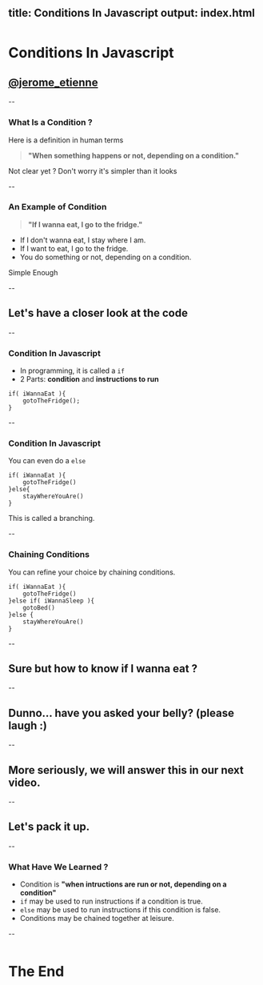 title: Conditions In Javascript
output: index.html
--

<style>.slide-content{width: 1024px;}</style>
<style>.slide-content code {font-size:150%;}</style>
<style>h1 {margin-top:50px;}</style>
<base target='_blank'/>

# Conditions In Javascript

## <a href='http://twitter.com/jerome_etienne'>@jerome_etienne</a>

--

### What Is a Condition ?

Here is a definition in human terms

> **"When something happens or not, depending on a condition."**

Not clear yet ? Don't worry it's simpler than it looks

--

### An Example of Condition

> **"If I wanna eat, I go to the fridge."**

* If I don't wanna eat, I stay where I am.
* If I want to eat, I go to the fridge.
* You do something or not, depending on a condition.

Simple Enough

--

## Let's have a closer look at the code


--

### Condition In Javascript

* In programming, it is called a ```if```
* 2 Parts: **condition** and **instructions to run**

```
if( iWannaEat ){
    gotoTheFridge();
}
```

--

### Condition In Javascript

You can even do a ```else```

```
if( iWannaEat ){
    gotoTheFridge()
}else{
    stayWhereYouAre()
}
```

This is called a branching.

--

### Chaining Conditions

You can refine your choice by chaining conditions.

```
if( iWannaEat ){
    gotoTheFridge()
}else if( iWannaSleep ){
    gotoBed()   
}else {
    stayWhereYouAre()   
}
```

--

## Sure but how to know if I wanna eat ? 

--

## Dunno... have you asked your belly? (please laugh :)

--

## More seriously, we will answer this in our next video.

--

## Let's pack it up.

--

### What Have We Learned ?

* Condition is **"when intructions are run or not, depending on a condition"**
* ```if``` may be used to run instructions if a condition is true.
* ```else``` may be used to run instructions if this condition is false.
* Conditions may be chained together at leisure.

--

# The End
